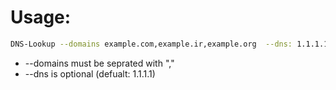 # Usage:
```bash
DNS-Lookup --domains example.com,example.ir,example.org  --dns: 1.1.1.1
```
- --domains must be seprated with ","
- --dns is optional (defualt: 1.1.1.1)
